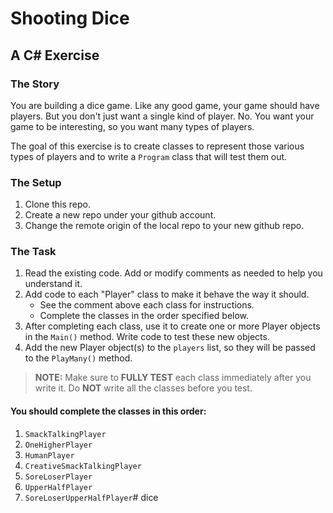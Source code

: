 # Shooting Dice

## A C# Exercise

### The Story

You are building a dice game. Like any good game, your game should have players. But you don't just want a single kind of player. No. You want your game to be interesting, so you want many types of players.

The goal of this exercise is to create classes to represent those various types of players and to write a `Program` class that will test them out.

### The Setup

1. Clone this repo.
1. Create a new repo under your github account.
1. Change the remote origin of the local repo to your new github repo.

### The Task

1. Read the existing code. Add or modify comments as needed to help you understand it.
1. Add code to each "Player" class to make it behave the way it should.
    * See the comment above each class for instructions. 
    * Complete the classes in the order specified below.
1. After completing each class, use it to create one or more Player objects in the `Main()` method. Write code to test these new objects.
1. Add the new Player object(s) to the `players` list, so they will be passed to the `PlayMany()` method.

> **NOTE:** Make sure to **FULLY TEST** each class immediately after you write it. Do **NOT** write all the classes before you test.

#### You should complete the classes in this order:

1. `SmackTalkingPlayer`
1. `OneHigherPlayer`
1. `HumanPlayer`
1. `CreativeSmackTalkingPlayer`
1. `SoreLoserPlayer`
1. `UpperHalfPlayer`
1. `SoreLoserUpperHalfPlayer`# dice
